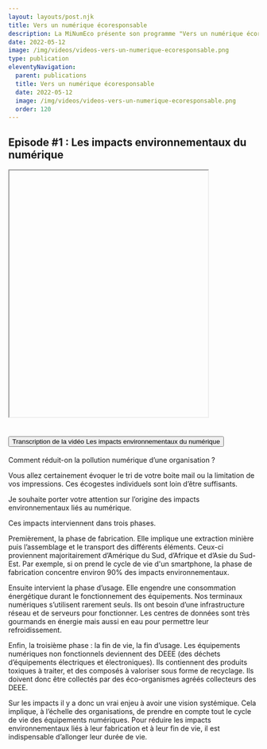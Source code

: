 ```yaml
---
layout: layouts/post.njk
title: Vers un numérique écoresponsable
description: La MiNumEco présente son programme "Vers un numérique écoresponsable", une série de vidéos pour aider à prendre en compte et réduire l'empreinte environnementale du numérique.
date: 2022-05-12
image: /img/videos/videos-vers-un-numerique-ecoresponsable.png
type: publication
eleventyNavigation:
  parent: publications
  title: Vers un numérique écoresponsable
  date: 2022-05-12
  image: /img/videos/videos-vers-un-numerique-ecoresponsable.png
  order: 120
---
```


## Episode #1 : Les impacts environnementaux du numérique

<iframe
  width="400"
  height="496"
  src="https://www.dailymotion.com/embed/video/k7JQY0UuAARU2PxXo2p?autoplay=1"
  srcdoc="<style>*{padding:0;margin:0;overflow:hidden}html,body{height:100%}img,span{position:absolute;width:100%;top:0;bottom:0;margin:auto}span{height:1.5em;text-align:center;font:48px/1.5 sans-serif;color:white;text-shadow:0 0 0.5em black}</style><a href=https://www.dailymotion.com/embed/video/k7JQY0UuAARU2PxXo2p?autoplay=1><img src=/img/videos/apercu-episode1.jpg alt='Les impacts environnementaux du numérique'><span aria-hidden='true'>▶</span></a>"
  frameborder="0"
  allowfullscreen
  allow="autoplay"
  title="Voir la vidéo Les impacts environnementaux du numérique"
></iframe>


<section class="fr-accordion">
  <h2 class="fr-accordion__title">
    <button class="fr-accordion__btn" aria-expanded="false" aria-controls="accordion-transcription">Transcription de la vidéo Les impacts environnementaux du numérique</button>
  </h2>
  <div class="fr-collapse" id="accordion-transcription">

Comment réduit-on la pollution numérique d’une organisation ?

Vous allez certainement évoquer le tri de votre boite mail ou la limitation de vos impressions. Ces écogestes individuels sont loin d’être suffisants.

Je souhaite porter votre attention sur l’origine des impacts environnementaux liés au numérique.

Ces impacts interviennent dans trois phases.

Premièrement, la phase de fabrication. Elle implique une extraction minière puis l’assemblage et le transport des différents éléments. Ceux-ci proviennent majoritairement d’Amérique du Sud, d’Afrique et d’Asie du Sud-Est. Par exemple, si on prend le cycle de vie d'un smartphone, la phase de fabrication concentre environ 90% des impacts environnementaux.

Ensuite intervient la phase d’usage. Elle engendre une consommation énergétique durant le fonctionnement des équipements. Nos terminaux numériques s’utilisent rarement seuls. Ils ont besoin d’une infrastructure réseau et de serveurs pour fonctionner. Les centres de données sont très gourmands en énergie mais aussi en eau pour permettre leur refroidissement.

Enfin, la troisième phase : la fin de vie, la fin d’usage. Les équipements numériques non fonctionnels deviennent des DEEE (des déchets d’équipements électriques et électroniques). Ils contiennent des produits toxiques à traiter, et des composés à valoriser sous forme de recyclage. Ils doivent donc être collectés par des éco-organismes agréés collecteurs des DEEE.

Sur les impacts il y a donc un vrai enjeu à avoir une vision systémique. Cela implique, à l’échelle des organisations, de prendre en compte tout le cycle de vie des équipements numériques. Pour réduire les impacts environnementaux liés à leur fabrication et à leur fin de vie, il est indispensable d’allonger leur durée de vie.

  </div>
</div>
